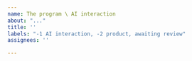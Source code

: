 ```yaml
---
name: The program \ AI interaction
about: "..."
title: ''
labels: "-1 AI interaction, -2 product, awaiting review"
assignees: ''

---
```



